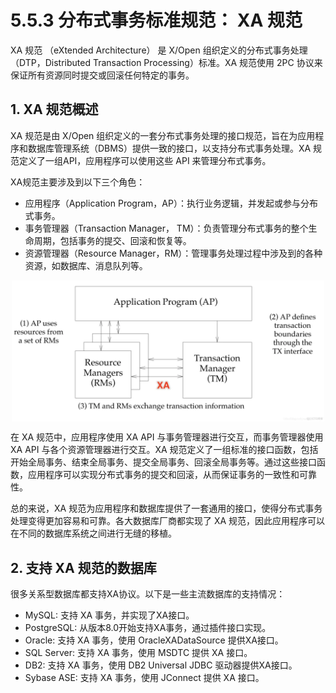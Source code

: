 # 5.5.3 分布式事务标准规范： XA 规范

XA 规范 （eXtended Architecture） 是 X/Open 组织定义的分布式事务处理（DTP，Distributed Transaction Processing）标准。XA 规范使用 2PC 协议来保证所有资源同时提交或回滚任何特定的事务。

## 1. XA 规范概述

XA 规范是由 X/Open 组织定义的一套分布式事务处理的接口规范，旨在为应用程序和数据库管理系统（DBMS）提供一致的接口，以支持分布式事务处理。XA 规范定义了一组API，应用程序可以使用这些 API 来管理分布式事务。

XA规范主要涉及到以下三个角色：

- 应用程序（Application Program，AP）：执行业务逻辑，并发起或参与分布式事务。
- 事务管理器（Transaction Manager， TM）：负责管理分布式事务的整个生命周期，包括事务的提交、回滚和恢复等。
- 资源管理器（Resource Manager，RM）：管理事务处理过程中涉及到的各种资源，如数据库、消息队列等。

<div  align="center">
	<img src="../assets/xa.webp" width = "500"  align=center />
</div>

在 XA 规范中，应用程序使用 XA API 与事务管理器进行交互，而事务管理器使用 XA API 与各个资源管理器进行交互。XA 规范定义了一组标准的接口函数，包括开始全局事务、结束全局事务、提交全局事务、回滚全局事务等。通过这些接口函数，应用程序可以实现分布式事务的提交和回滚，从而保证事务的一致性和可靠性。

总的来说，XA 规范为应用程序和数据库提供了一套通用的接口，使得分布式事务处理变得更加容易和可靠。各大数据库厂商都实现了 XA 规范，因此应用程序可以在不同的数据库系统之间进行无缝的移植。

## 2. 支持 XA 规范的数据库

很多关系型数据库都支持XA协议。以下是一些主流数据库的支持情况：

- MySQL: 支持 XA 事务，并实现了XA接口。
- PostgreSQL: 从版本8.0开始支持XA事务，通过插件接口实现。
- Oracle: 支持 XA 事务，使用 OracleXADataSource 提供XA接口。
- SQL Server: 支持 XA 事务，使用 MSDTC 提供 XA 接口。
- DB2: 支持 XA 事务，使用 DB2 Universal JDBC 驱动器提供XA接口。
- Sybase ASE: 支持 XA 事务，使用 JConnect 提供 XA 接口。